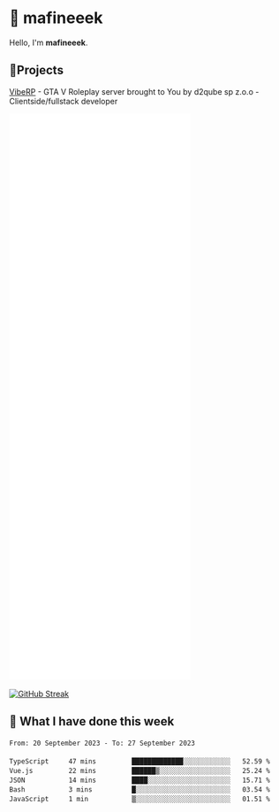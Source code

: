 # 👋 mafineeek
Hello, I'm **mafineeek**.

## 📝Projects

[VibeRP](https://v-rp.pl) - GTA V Roleplay server brought to You by d2qube sp z.o.o - Clientside/fullstack developer


![](./github-metrics.svg)

[![GitHub Streak](https://streak-stats.demolab.com/?user=mafineeek)](https://git.io/streak-stats)

## 📰 What I have done this week
<!--START_SECTION:waka-->

```txt
From: 20 September 2023 - To: 27 September 2023

TypeScript     47 mins         █████████████░░░░░░░░░░░░   52.59 %
Vue.js         22 mins         ██████▒░░░░░░░░░░░░░░░░░░   25.24 %
JSON           14 mins         ████░░░░░░░░░░░░░░░░░░░░░   15.71 %
Bash           3 mins          █░░░░░░░░░░░░░░░░░░░░░░░░   03.54 %
JavaScript     1 min           ▒░░░░░░░░░░░░░░░░░░░░░░░░   01.51 %
```

<!--END_SECTION:waka-->
